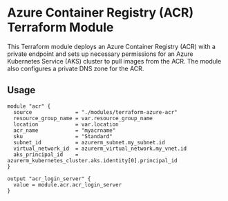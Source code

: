 # Azure Container Registry (ACR) Terraform Module

This Terraform module deploys an Azure Container Registry (ACR) with a private endpoint and sets up necessary permissions for an Azure Kubernetes Service (AKS) cluster to pull images from the ACR. The module also configures a private DNS zone for the ACR.

## Usage

```hcl
module "acr" {
  source              = "./modules/terraform-azure-acr"
  resource_group_name = var.resource_group_name
  location            = var.location
  acr_name            = "myacrname"
  sku                 = "Standard"
  subnet_id           = azurerm_subnet.my_subnet.id
  virtual_network_id  = azurerm_virtual_network.my_vnet.id
  aks_principal_id    = azurerm_kubernetes_cluster.aks.identity[0].principal_id
}

output "acr_login_server" {
  value = module.acr.acr_login_server
}
